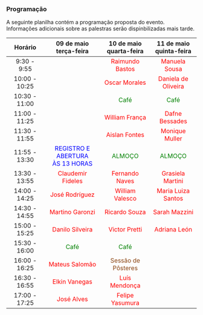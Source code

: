 ### Programação 

A seguinte planilha contém a programação proposta do evento. Informações adicionais sobre as palestras serão dispinbilizadas mais tarde. 

| Horário        | 09 de maio<br/>terça-feira    | 10 de maio<br/>quarta-feira          | 11 de maio<br/>quinta-feira    | 
| :---:  | :---: | :---: | :---: |
| 9:30 - 9:55  |               | <font color="red">Raimundo Bastos</font>          | <font color="red">Manuela Sousa</font>   |
| 10:00 - 10:25  |               | <font color="red">Oscar Morales</font>          | <font color="red">Daniela de Oliveira</font>   |
| 10:30 - 11:00  |               | <font color="green">Café</font>          | <font color="green">Café</font>   |
| 11:00 - 11:25  |               | <font color="red">William França</font>          | <font color="red">Dafne Bessades</font>   |
| 11:30 - 11:55  |               | <font color="red">Aislan Fontes</font>          | <font color="red">Monique Muller</font>   |
| 11:55 - 13:30  | <font color="blue">REGISTRO E ABERTURA<BR/>ÀS 13 HORAS</font>              | <font color="green">ALMOÇO</font>              | <font color="green">ALMOÇO</font>        |
| 13:30 - 13:55  | <font color="red">Claudemir Fideles</font>    | <font color="red">Fernando Naves</font>         | <font color="red">Grasiela Martini</font>   |
| 14:00 - 14:25  | <font color="red">José Rodríguez</font>    | <font color="red">William Valesco</font>         | <font color="red">Maria Luiza Santos</font>   |
| 14:30 - 14:55  | <font color="red">Martino Garonzi</font>    | <font color="red">Ricardo Souza</font>         | <font color="red">Sarah Mazzini   |
| 15:00 - 15:25  | <font color="red">Danilo Silveira</font>          | <font color="red">Victor Pretti</font>                |   <font color="red">Adriana León</font>            |
| 15:30 - 16:00  | <font color="green">Café</font>    | <font color="green">Café</font> |  |           
| 16:00 - 16:25  | <font color="red">Mateus Salomão</font>    | <font color="saddlebrown">Sessão de Pôsteres</font>         |               |
| 16:30 - 16:55  | <font color="red">Elkin Vanegas</font>    | <font color="red">Luís Mendonça</font>         |               |
| 17:00 - 17:25  | <font color="red">José Alves</font>    | <font color="red">Felipe Yasumura</font>         |               |
